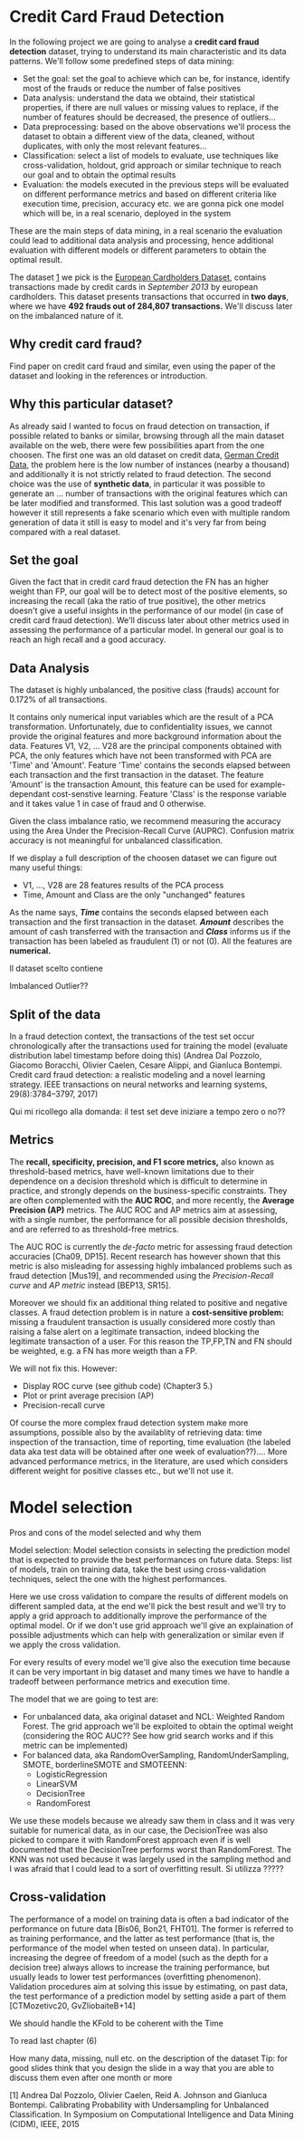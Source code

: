 # Credit Card Fraud Detection

In the following project we are going to analyse a **credit card fraud detection** dataset, trying to understand its main characteristic and its data patterns. We'll follow some predefined steps of data mining:

- Set the goal: set the goal to achieve which can be, for instance, identify most of the frauds or reduce the number of false positives
- Data analysis: understand the data we obtaind, their statistical properties, if there are null values or missing values to replace, if the number of features should be decreased, the presence of outliers...
- Data preprocessing: based on the above observations we'll process the dataset to obtain a different view of the data, cleaned, without duplicates, with only the most relevant features...
- Classification: select a list of models to evaluate, use techniques like cross-validation, holdout, grid approach or similar technique to reach our goal and to obtain the optimal results
- Evaluation: the models executed in the previous steps will be evaluated on different performance metrics and based on different criteria like execution time, precision, accuracy etc. we are gonna pick one model which will be, in a real scenario, deployed in the system

These are the main steps of data mining, in a real scenario the evaluation could lead to additional data analysis and processing, hence additional evaluation with different models or different parameters to obtain the optimal result.

The dataset [1]() we pick is the [European Cardholders Dataset](https://www.kaggle.com/datasets/mlg-ulb/creditcardfraud/versions/2?resource=download), contains transactions made by credit cards in *September 2013* by european cardholders. This dataset presents transactions that occurred in **two days**, where we have **492 frauds out of 284,807 transactions.** We'll discuss later on the imbalanced nature of it.

## Why credit card fraud?
Find paper on credit card fraud and similar, even using the paper of the dataset and looking in the references or introduction.

## Why this particular dataset? 
As already said I wanted to focus on fraud detection on transaction, if possible related to banks or similar, browsing through all the main dataset available on the web, there were few possibilities apart from the one choosen. The first one was an old dataset on credit data, [German Credit Data](https://archive.ics.uci.edu/ml/datasets/Statlog+%28German+Credit+Data%29), the problem here is the low number of instances (nearby a thousand) and additionally it is not strictly related to fraud detection. The second choice was the use of **synthetic data**, in particular it was possible to generate an ... number of transactions with the original features which can be later modified and transformed. This last solution was a good tradeoff however it still represents a fake scenario which even with multiple random generation of data it still is easy to model and it's very far from being compared with a real dataset.









## Set the goal
Given the fact that in credit card fraud detection the FN has an higher weight than FP, our goal will be to detect most of the positive elements, so increasing the recall (aka the ratio of true positive), the other metrics doesn't give a useful insights in the performance of our model (in case of credit card fraud detection). We'll discuss later about other metrics used in assessing the performance of a particular model. In general our goal is to reach an high recall and a good accuracy.


## Data Analysis
 The dataset is highly unbalanced, the positive class (frauds) account for 0.172% of all transactions.

It contains only numerical input variables which are the result of a PCA transformation. Unfortunately, due to confidentiality issues, we cannot provide the original features and more background information about the data. Features V1, V2, … V28 are the principal components obtained with PCA, the only features which have not been transformed with PCA are 'Time' and 'Amount'. Feature 'Time' contains the seconds elapsed between each transaction and the first transaction in the dataset. The feature 'Amount' is the transaction Amount, this feature can be used for example-dependant cost-senstive learning. Feature 'Class' is the response variable and it takes value 1 in case of fraud and 0 otherwise.

Given the class imbalance ratio, we recommend measuring the accuracy using the Area Under the Precision-Recall Curve (AUPRC). Confusion matrix accuracy is not meaningful for unbalanced classification.



If we display a full description of the choosen dataset we can figure out many useful things:
- V1, ..., V28 are 28 features results of the PCA process
- Time, Amount and Class are the only "unchanged" features

As the name says, ***Time*** contains the seconds elapsed between each transaction and the first transaction in the dataset. ***Amount*** describes the amount of cash transferred with the transaction and ***Class*** informs us if the transaction has been labeled as fraudulent (1) or not (0). All the features are **numerical.**


Il dataset scelto contiene 




Imbalanced
Outlier??





## Split of the data
In a fraud detection context, the transactions of the test set occur chronologically after the transactions used for training the model 
 (evaluate distribution label timestamp before doing this) (Andrea Dal Pozzolo, Giacomo Boracchi, Olivier Caelen, Cesare Alippi, and Gianluca Bontempi. Credit card fraud detection: a realistic modeling and a novel learning strategy. IEEE transactions on neural networks and learning systems, 29(8):3784–3797, 2017)
 
Qui mi ricollego alla domanda: il test set deve iniziare a tempo zero o no??


## Metrics
The **recall, specificity, precision, and F1 score metrics,** also known as threshold-based metrics, have well-known limitations due to their dependence on a decision threshold which is difficult to determine in practice, and strongly depends on the business-specific constraints. They are often complemented with the **AUC ROC**, and more recently, the **Average Precision (AP)** metrics. The AUC ROC and AP metrics aim at assessing, with a single number, the performance for all possible decision thresholds, and are referred to as threshold-free metrics.

The AUC ROC is currently the *de-facto* metric for assessing fraud detection accuracies [Cha09, DP15]. Recent research has however shown that this metric is also misleading for assessing highly imbalanced problems such as fraud detection [Mus19], and recommended using the *Precision-Recall curve* and *AP metric* instead [BEP13, SR15].

Moreover we should fix an additional thing related to positive and negative classes. A fraud detection problem is in nature a **cost-sensitive problem:** missing a fraudulent transaction is usually considered more costly than raising a false alert on a legitimate transaction, indeed blocking the legitimate transaction of a user. For this reason the TP,FP,TN and FN should be weighted, e.g. a FN has more weigth than a FP.

We will not fix this. However:
- Display ROC curve (see github code) (Chapter3 5.)
- Plot or print average precision (AP)
- Precision-recall curve

Of course the more complex fraud detection system make more assumptions, possible also by the availablity of retrieving data: time inspection of the transaction, time of reporting, time evaluation (the labeled data aka test data will be obtained after one week of evaluation??).... More advanced performance metrics, in the literature, are used which considers different weight for positive classes etc., but we'll not use it.


# Model selection
Pros and cons of the model selected and why them



Model selection: Model selection consists in selecting the prediction model that is expected to provide the best
performances on future data. Steps: list of models, train on training data, take the best using cross-validation techniques,
select the one with the highest performances.

Here we use cross validation to compare the results of different models on different sampled data, at the end we'll pick the best result and we'll try to apply a grid approach to additionally improve the performance of the optimal model. Or if we don't use grid approach we'll give an explaination of possible adjustments which can help with generalization or similar even if we apply the cross validation.

For every results of every model we'll give also the execution time because it can be very important in big dataset and many times we have to handle a tradeoff between performance metrics and execution time.


The model that we are going to test are:
- For unbalanced data, aka original dataset and NCL: Weighted Random Forest. The grid approach we'll be exploited to obtain the optimal weight (considering the ROC AUC?? See how grid search works and if this metric can be implemented)
- For balanced data, aka RandomOverSampling, RandomUnderSampling, SMOTE, borderlineSMOTE and SMOTEENN:
   - LogisticRegression
   - LinearSVM
   - DecisionTree
   - RandomForest
   
We use these models because we already saw them in class and it was very suitable for numerical data, as in our case, the DecisionTree was also picked to compare it with RandomForest approach even if is well documented that the DecisionTree performs worst than RandomForest. The KNN was not used because it was largely used in the sampling method and I was afraid that I could lead to a sort of overfitting result. Si utilizza ?????

## Cross-validation
The performance of a model on training data is often a bad indicator of the performance on future data [Bis06, Bon21, FHT01]. The former is referred to as training performance, and the latter as test performance (that is, the performance of the model when tested on unseen data). In particular, increasing the degree of freedom of a model (such as the depth for a decision tree) always allows to increase the training performance, but usually leads to lower test performances (overfitting phenomenon). Validation procedures aim at solving this issue by estimating, on past data, the test performance of a prediction model by setting aside a part of them [CTMozetivc20, GvZliobaiteB+14]


We should handle the KFold to be coherent with the Time





To read last chapter (6)


How many data, missing, null etc. on the description of the dataset
Tip: for good slides think that you design the slide in a way that you are able
to discuss them even after one month or more


[1] Andrea Dal Pozzolo, Olivier Caelen, Reid A. Johnson and Gianluca Bontempi. Calibrating Probability with Undersampling for Unbalanced Classification. In Symposium on Computational Intelligence and Data Mining (CIDM), IEEE, 2015

